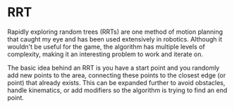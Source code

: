 # RRT

Rapidly exploring random trees (RRTs) are one method of motion planning that caught my eye and has been used extensively in robotics. Although it wouldn't be useful for the game, the algorithm has multiple levels of complexity, making it an interesting problem to work and iterate on.

The basic idea behind an RRT is you have a start point and you randomly add new points to the area, connecting these points to the closest edge (or point) that already exists. This can be expanded further to avoid obstacles, handle kinematics, or add modifiers so the algorithm is trying to find an end point.
